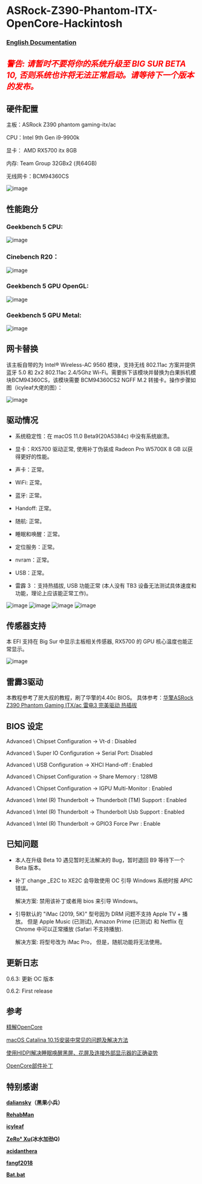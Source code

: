 # ASRock-Z390-Phantom-ITX-OpenCore-Hackintosh

### [English Documentation](README_en.md)

## <font color=red>***警告: 请暂时不要将你的系统升级至 BIG SUR BETA 10, 否则系统也许将无法正常启动。请等待下一个版本的发布。***</font>

## 硬件配置

主板：ASRock Z390 phantom gaming-itx/ac

CPU：Intel 9th Gen i9-9900k

显卡： AMD RX5700 itx 8GB
 
内存: Team Group 32GBx2 (共64GB)

无线网卡：BCM94360CS

![image](https://raw.githubusercontent.com/seanzhang98/ASRock-Z390-Phantom-ITX-OpenCore-Hackintosh/main/imgs/about.png)

## 性能跑分
### Geekbench 5 CPU:
![image](https://raw.githubusercontent.com/seanzhang98/ASRock-Z390-Phantom-ITX-OpenCore-Hackintosh/main/imgs/CPU_benchmark.png)

### Cinebench R20：
![image](https://raw.githubusercontent.com/seanzhang98/ASRock-Z390-Phantom-ITX-OpenCore-Hackintosh/main/imgs/CPU_cine.png)

### Geekbench 5 GPU OpenGL:
![image](https://raw.githubusercontent.com/seanzhang98/ASRock-Z390-Phantom-ITX-OpenCore-Hackintosh/main/imgs/gra_open.png)

### Geekbench 5 GPU Metal:
![image](https://raw.githubusercontent.com/seanzhang98/ASRock-Z390-Phantom-ITX-OpenCore-Hackintosh/main/imgs/gra_metal.png)
## 网卡替换
该主板自带的为 Intel® Wireless-AC 9560 模块，支持无线 802.11ac 方案并提供蓝牙 5.0 和 2x2 802.11ac 2.4/5Ghz Wi-Fi。需要拆下该模块并替换为白果拆机模块BCM94360CS，该模块需要 BCM94360CS2 NGFF M.2 转接卡。操作步骤如图（icyleaf大佬的图）：

![image](https://raw.githubusercontent.com/seanzhang98/ASRock-Z390-Phantom-ITX-OpenCore-Hackintosh/main/imgs/install-boardcom-module-to-motherboard.jpg)

## 驱动情况

* 系统稳定性：在 macOS 11.0 Beta9(20A5384c) 中没有系统崩溃。

* 显卡：RX5700 驱动正常, 使用补丁伪装成 Radeon Pro W5700X 8 GB 以获得更好的性能。  

* 声卡：正常。

* WiFi: 正常。

* 蓝牙: 正常。

* Handoff: 正常。

* 随航: 正常。

* 睡眠和唤醒：正常。

* 定位服务：正常。

* nvram：正常。

* USB：正常。

* 雷霹 3 ：支持热插拔, USB 功能正常 (本人没有 TB3 设备无法测试具体速度和功能，理论上应该能正常工作)。
 
![image](https://raw.githubusercontent.com/seanzhang98/ASRock-Z390-Phantom-ITX-OpenCore-Hackintosh/main/imgs/sidecar.png)
![image](https://raw.githubusercontent.com/seanzhang98/ASRock-Z390-Phantom-ITX-OpenCore-Hackintosh/main/imgs/thunderbolts.png)
![image](https://raw.githubusercontent.com/seanzhang98/ASRock-Z390-Phantom-ITX-OpenCore-Hackintosh/main/imgs/usb.png)
![image](https://raw.githubusercontent.com/seanzhang98/ASRock-Z390-Phantom-ITX-OpenCore-Hackintosh/main/imgs/boot.png)

## 传感器支持
本 EFI 支持在 Big Sur 中显示主板相关传感器, RX5700 的 GPU 核心温度也能正常显示。

![image](https://raw.githubusercontent.com/seanzhang98/ASRock-Z390-Phantom-ITX-OpenCore-Hackintosh/main/imgs/sensors.png)

## 雷霹3驱动
本教程参考了房大叔的教程，刷了华擎的4.40c BIOS。
具体参考：[华擎ASRock Z390 Phantom Gaming ITX/ac 雷电3 完美驱动 热插拔](http://blog.fangf.cc/2020/05/19/TB3/)
## BIOS 设定

Advanced \ Chipset Configuration → Vt-d : Disabled

Advanced \ Super IO Configuration → Serial Port: Disabled

Advanced \ USB Configuration → XHCI Hand-off : Enabled

Advanced \ Chipset Configuration → Share Memory : 128MB

Advanced \ Chipset Configuration → IGPU Multi-Monitor : Enabled

Advanced \ Intel (R) Thunderbolt → Thunderbolt (TM) Support : Enabled

Advanced \ Intel (R) Thunderbolt → Thunderbolt Usb Support : Enabled

Advanced \ Intel (R) Thunderbolt → GPIO3 Force Pwr : Enable

## 已知问题
* 本人在升级 Beta 10 遇见暂时无法解决的 Bug，暂时退回 B9 等待下一个 Beta 版本。

* 补丁 change _E2C to XE2C 会导致使用 OC 引导 Windows 系统时报 APIC 错误。
  
  解决方案: 禁用该补丁或者用 bios 来引导 Windows。
  
* 引导默认的 "iMac (2019, 5K)" 型号因为 DRM 问题不支持 Apple TV + 播放。 但是 Apple Music (已测试), Amazon Prime (已测试) 和 Netflix 在 Chrome 中可以正常播放 (Safari 不支持播放).
  
  解决方案: 将型号改为 iMac Pro， 但是，随航功能将无法使用。

## 更新日志

0.6.3: 更新 OC 版本

0.6.2: First release


## 参考
[精解OpenCore](https://blog.daliansky.net/OpenCore-BootLoader.html)

[macOS Catalina 10.15安装中常见的问题及解决方法](https://blog.daliansky.net/Common-problems-and-solutions-in-macOS-Catalina-10.15-installation.html)

[使用HIDPI解决睡眠唤醒黑屏、花屏及连接外部显示器的正确姿势](https://blog.daliansky.net/Use-HIDPI-to-solve-sleep-wake-up-black-screen,-Huaping-and-connect-the-external-monitor-the-correct-posture.html)

[OpenCore部件补丁](https://github.com/daliansky/OC-little)


## 特别感谢
**[daliansky](https://github.com/daliansky)（黑果小兵）**

**[RehabMan](https://bitbucket.org/RehabMan/)**

**[icyleaf](https://icyleaf.com/2019/03/asrock-z390-gaming-itx-install-hackintosh-tutorial/)**

**[ZeRo° Xu](https://github.com/xzhih)(冰水加劲Q)**

**[acidanthera](https://github.com/acidanthera/OpenCorePkg)**

**[fangf2018](https://github.com/fangf2018/ASRock-Z390-Phantom-ITX-OpenCore-Hackintosh)**

**[Bat.bat](https://github.com/williambj1)**
